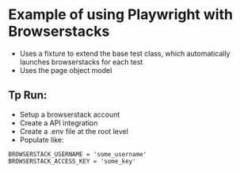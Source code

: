 # Example of using Playwright with Browserstacks

- Uses a fixture to extend the base test class, which automatically launches browserstacks for each test
- Uses the page object model

## Tp Run:

- Setup a browserstack account
- Create a API integration
- Create a .env file at the root level
- Populate like:
```
BROWSERSTACK_USERNAME = 'some_username'
BROWSERSTACK_ACCESS_KEY = 'some_key'
```
